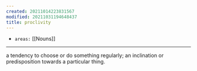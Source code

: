 ```yaml
---
created: 20211014223831567
modified: 20211031194648437
title: proclivity
---
```


- `areas:` [[Nouns]]

---

a tendency to choose or do something regularly; an inclination or predisposition towards a particular thing.
